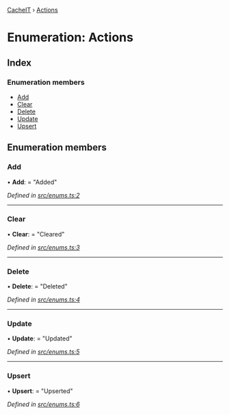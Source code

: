 [CacheIT](../README.md) › [Actions](actions.md)

# Enumeration: Actions

## Index

### Enumeration members

* [Add](actions.md#add)
* [Clear](actions.md#clear)
* [Delete](actions.md#delete)
* [Update](actions.md#update)
* [Upsert](actions.md#upsert)

## Enumeration members

###  Add

• **Add**: = "Added"

*Defined in [src/enums.ts:2](https://github.com/pavanser/cacheit/blob/9ccfb81/src/enums.ts#L2)*

___

###  Clear

• **Clear**: = "Cleared"

*Defined in [src/enums.ts:3](https://github.com/pavanser/cacheit/blob/9ccfb81/src/enums.ts#L3)*

___

###  Delete

• **Delete**: = "Deleted"

*Defined in [src/enums.ts:4](https://github.com/pavanser/cacheit/blob/9ccfb81/src/enums.ts#L4)*

___

###  Update

• **Update**: = "Updated"

*Defined in [src/enums.ts:5](https://github.com/pavanser/cacheit/blob/9ccfb81/src/enums.ts#L5)*

___

###  Upsert

• **Upsert**: = "Upserted"

*Defined in [src/enums.ts:6](https://github.com/pavanser/cacheit/blob/9ccfb81/src/enums.ts#L6)*
